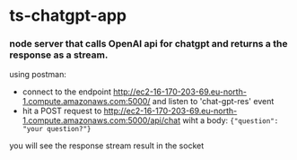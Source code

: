 # ts-chatgpt-app

### node server that calls OpenAI api for chatgpt and returns a the response as a stream.

using postman:
- connect to the endpoint  http://ec2-16-170-203-69.eu-north-1.compute.amazonaws.com:5000/ and listen to 'chat-gpt-res' event
- hit a POST request to  http://ec2-16-170-203-69.eu-north-1.compute.amazonaws.com:5000/api/chat wiht a body: `{"question": "your question?"}` 

you will see the response stream result in the socket
